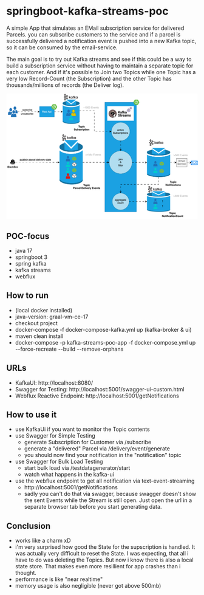 # springboot-kafka-streams-poc

A simple App that simulates an EMail subscription service for delivered Parcels.
you can subscribe customers to the service and if a parcel is successfully delivered
a notification event is pushed into a new Kafka topic, so it can be consumed by the email-service.

The main goal is to try out Kafka streams and see if this could be a way to build a subscription service without having
to maintain a separate topic for each customer. And if it's possible to Join two Topics while one Topic has a very low
Record-Count (the Subscription) and the other Topic has thousands/millions of records (the Deliver log).

![alt text](https://github.com/devMalteK/springboot-kafka-streams-poc/blob/main/docs/drawio/Process%20Diagramm.drawio.svg)

## POC-focus

- java 17
- springboot 3
- spring kafka
- kafka streams
- webflux

## How to run

- (local docker installed)
- java-version: graal-vm-ce-17
- checkout project
- docker-compose -f docker-compose-kafka.yml up (kafka-broker & ui)
- maven clean install
- docker-compose -p kafka-streams-poc-app -f docker-compose.yml up --force-recreate --build --remove-orphans

## URLs

- KafkaUI: http://localhost:8080/
- Swagger for Testing: http://localhost:5001/swagger-ui-custom.html
- Webflux Reactive Endpoint: http://localhost:5001/getNotifications

## How to use it

- use KafkaUi if you want to monitor the Topic contents
- use Swagger for Simple Testing
    - generate Subscription for Customer via /subscribe
    - generate a "delivered" Parcel via /delivery/event/generate
    - you should now find your notification in the "notification" topic
- use Swagger for Bulk Load Testing
    - start bulk load via /testdatagenerator/start
    - watch what happens in the kafka-ui
- use the webflux endpoint to get all notification via text-event-streaming
    - http://localhost:5001/getNotifications
    - sadly you can't do that via swagger, because swagger doesn't show the sent Events while the Stream is still open.
      Just open the url in a separate browser tab before you start generating data.

## Conclusion

- works like a charm xD
- i'm very surprised how good the State for the supscription is handled. It was actually very difficult to reset the
  State. I was expecting, that all i have to do was deleting the Topics. But now i know there is also a local state
  store. That makes even more resillient for app crashes than i thought.
- performance is like "near realtime"
- memory usage is also negligible (never got above 500mb)

